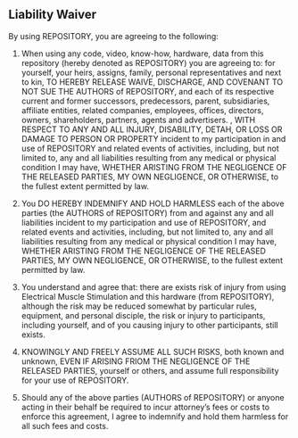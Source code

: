 ## Liability Waiver

By using REPOSITORY, you are agreeing to the following:

1. When using any code, video, know-how, hardware, data from this repository (hereby denoted as REPOSITORY) you are agreeing to: for yourself, your heirs, assigns, family, personal representatives and next to kin, TO HEREBY RELEASE WAIVE, DISCHARGE, AND COVENANT TO NOT SUE THE AUTHORS of REPOSITORY, and each of its respective current and former successors, predecessors, parent, subsidiaries, affiliate entities, related companies, employees, offices, directors, owners, shareholders, partners, agents and advertisers. , WITH RESPECT TO ANY AND ALL INJURY, DISABILITY, DETAH, OR LOSS OR DAMAGE TO PERSON OR PROPERTY incident to my participation in and use of REPOSITORY and related events of activities, including, but not limited to, any and all liabilities resulting from any medical or physical condition I may have, WHETHER ARISTING FROM THE NEGLIGENCE OF THE RELEASED PARTIES, MY OWN NEGLIGENCE, OR OTHERWISE, to the fullest extent permitted by law. 

2. You DO HEREBY INDEMNIFY AND HOLD HARMLESS each of the above parties (the AUTHORS of REPOSITORY) from and against any and all liabilities incident to my participation and use of REPOSITORY, and related events and activities, including, but not limited to, any and all liabilities resulting from any medical or physical condition I may have, WHETHER ARISTING FROM THE NEGLIGENCE OF THE RELEASED PARTIES, MY OWN NEGLIGENCE, OR OTHERWISE, to the fullest extent 
permitted by law.

3. You understand and agree that: there are exists risk of injury from using Electrical Muscle Stimulation and this hardware (from REPOSITORY), although the risk may be reduced somewhat by particular rules, equipment, and personal disciple, the risk or injury to participants, including yourself, and of you causing injury to other participants, still exists. 

4. KNOWINGLY AND FREELY ASSUME ALL SUCH RISKS, both known and unknown, EVEN IF ARISING FRIOM THE NEGLIGENCE OF THE RELEASED PARTIES, yourself or others, and assume full responsibility for your use of REPOSITORY. 

5. Should any of the above parties (AUTHORS of REPOSITORY) or anyone acting in their behalf be required to incur attorney’s fees or costs to enforce this agreement, I agree to indemnify and hold them harmless for all such fees and costs.



